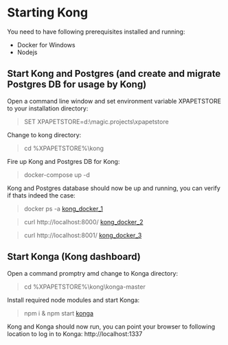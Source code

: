# Starting Kong

You need to have following prerequisites installed and running:
- Docker for Windows
- Nodejs

## Start Kong and Postgres (and create and migrate Postgres DB for usage by Kong)
Open a command line window and set environment variable XPAPETSTORE to your installation directory:
> SET XPAPETSTORE=d:\magic.projects\xpapetstore

Change to kong directory:
> cd %XPAPETSTORE%\kong

Fire up Kong and Postgres DB for Kong:
> docker-compose up -d

Kong and Postgres database should now be up and running, you can verify if thats indeed the case:
> docker ps -a 
[kong_docker_1](./start_kong_screen_001.JPG)

> curl http://localhost:8000/
[kong_docker_2](./start_kong_screen_002.JPG)

> curl http://localhost:8001/
[kong_docker_3](./start_kong_screen_003.JPG)

## Start Konga (Kong dashboard)

Open a command promptry amd change to Konga directory:
> cd %XPAPETSTORE%\kong\konga-master

Install required node modules and start Konga:
> npm i & npm start
[konga](./start_kong_screen_004.JPG)

Kong and Konga should now run, you can point your browser to following location to log in to Konga:
http://localhost:1337
